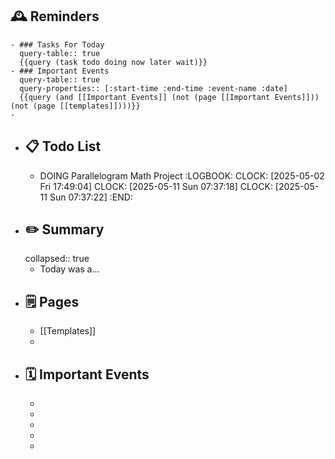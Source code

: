 ## 🕰️ Reminders
	- ### Tasks For Today
	  query-table:: true
	  {{query (task todo doing now later wait)}}
	- ### Important Events
	  query-table:: true
	  query-properties:: [:start-time :end-time :event-name :date]
	  {{query (and [[Important Events]] (not (page [[Important Events]])) (not (page [[templates]])))}}
	-
- ## 📋 Todo List
	- DOING Parallelogram Math Project
	  :LOGBOOK:
	  CLOCK: [2025-05-02 Fri 17:49:04]
	  CLOCK: [2025-05-11 Sun 07:37:18]
	  CLOCK: [2025-05-11 Sun 07:37:22]
	  :END:
- ##  ✏️ Summary
  collapsed:: true
	- Today was a...
- ## 🗒️ Pages
	- [[Templates]]
	-
- ## 🗓️ Important Events
	-
	-
	-
	-
	-